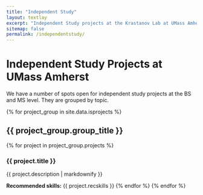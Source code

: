 ```yaml
---
title: "Independent Study"
layout: textlay
excerpt: "Independent Study projects at the Krastanov Lab at UMass Amherst."
sitemap: false
permalink: /independentstudy/
---
```


# Independent Study Projects at UMass Amherst

We have a number of spots open for independent study projects at the BS and MS level. They are grouped by topic.

{% for project_group in site.data.isprojects %}
## {{ project_group.group_title }}
{% for project in project_group.projects %}
### {{ project.title }}

{{ project.description | markdownify }}

**Recommended skills:** {{ project.recskills }}
{% endfor %}
{% endfor %}